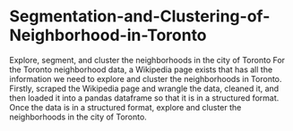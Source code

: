 # Segmentation-and-Clustering-of-Neighborhood-in-Toronto
Explore, segment, and cluster the neighborhoods in the city of Toronto
For the Toronto neighborhood data, a Wikipedia page exists that has all the information we need to explore and cluster the neighborhoods in Toronto. Firstly, scraped the Wikipedia page and wrangle the data, cleaned it, and then loaded it into a pandas dataframe so that it is in a structured format.
Once the data is in a structured format, explore and cluster the neighborhoods in the city of Toronto.
